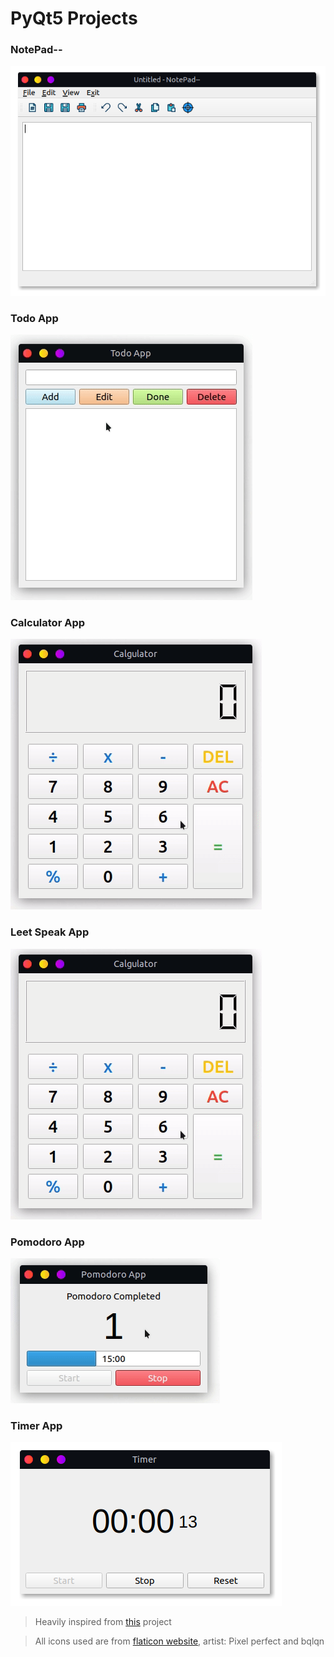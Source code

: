 # PyQt5 Projects

### NotePad--
![notepad](/screenshots/notepad.png)

### Todo App
![todo](/screenshots/todo.gif)

### Calculator App
![calgu](/screenshots/calgulator.gif)

### Leet Speak App
![leet](/screenshots/calgulator.gif)

### Pomodoro App
![pomo](/screenshots/pomo.gif)

### Timer App
![timer](/screenshots/timer.png)

> Heavily inspired from [this](https://github.com/learnpyqt/15-minute-apps) project

> All icons used are from [flaticon website](www.flaticon.com), artist: Pixel perfect and bqlqn
